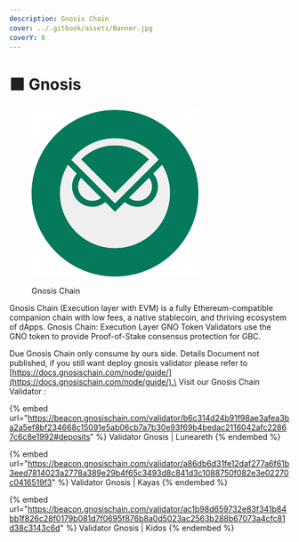```yaml
---
description: Gnosis Chain
cover: ../.gitbook/assets/Banner.jpg
coverY: 0
---
```


# 🟩 Gnosis

<figure><img src="https://github.com/roomit-xyz/stake.roomit.xyz/raw/main/img/services/gnosis.png" alt=""><figcaption><p>Gnosis Chain</p></figcaption></figure>

Gnosis Chain (Execution layer with EVM) is a fully Ethereum-compatible companion chain with low fees, a native stablecoin, and thriving ecosystem of dApps. Gnosis Chain: Execution Layer GNO Token Validators use the GNO token to provide Proof-of-Stake consensus protection for GBC.



Due Gnosis Chain only consume by ours side. Details Document not published, if you still want deploy gnosis validator please refer to [https://docs.gnosischain.com/node/guide/](https://docs.gnosischain.com/node/guide/).\
Visit our Gnosis Chain Validator :&#x20;

{% embed url="https://beacon.gnosischain.com/validator/b6c314d24b91f98ae3afea3ba2a5ef8bf234668c15091e5ab06cb7a7b30e93f69b4bedac2116042afc22867c6c8e1992#deposits" %}
Validator Gnosis | Luneareth
{% endembed %}

{% embed url="https://beacon.gnosischain.com/validator/a86db6d31fe12daf277a6f61b3eed7814023a2778a389e29b4f65c3493d8c841d3c1088750f082e3e02270c0416519f3" %}
Validator Gnosis | Kayas
{% endembed %}

{% embed url="https://beacon.gnosischain.com/validator/ac1b98d659732e83f341b84bb1f826c28f0179b081d7f0695f876b8a0d5023ac2563b288b67073a4cfc81d38c3143c6d" %}
Validator Gnosis | Kidos
{% endembed %}
